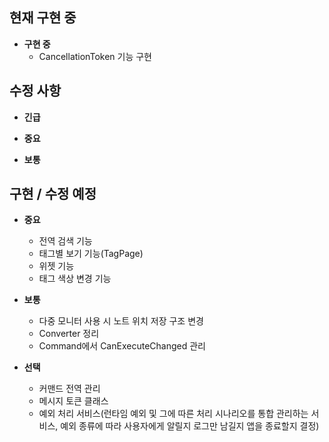 ﻿## 현재 구현 중
+ **구현 중**
  - CancellationToken 기능 구현

## 수정 사항
+ **긴급**

+ **중요**


+ **보통**


## 구현 / 수정 예정
+ **중요**
  - 전역 검색 기능
  - 태그별 보기 기능(TagPage)
  - 위젯 기능
  - 태그 색상 변경 기능

+ **보통**
  - 다중 모니터 사용 시 노트 위치 저장 구조 변경
  - Converter 정리
  - Command에서 CanExecuteChanged 관리

+ **선택**
  - 커맨드 전역 관리
  - 메시지 토큰 클래스
  - 예외 처리 서비스(런타임 예외 및 그에 따른 처리 시나리오를 통합 관리하는 서비스, 예외 종류에 따라 사용자에게 알릴지 로그만 남길지 앱을 종료할지 결정)
